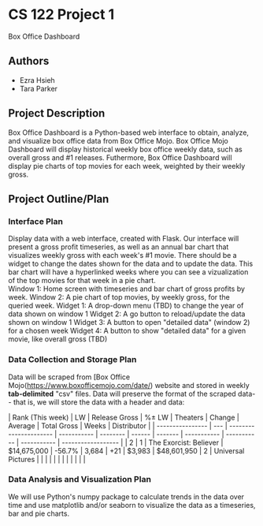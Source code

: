 # CS 122 Project 1

Box Office Dashboard

## Authors

- Ezra Hsieh
- Tara Parker

## Project Description

Box Office Dashboard is a Python-based web interface to obtain, analyze, and visualize box office data from Box Office Mojo. Box Office Mojo Dashboard will display historical weekly box office weekly data, such as overall gross and #1 releases. Futhermore, Box Office Dashboard will display pie charts of top movies for each week, weighted by their weekly gross.

## Project Outline/Plan

### Interface Plan

Display data with a web interface, created with Flask. Our interface will present a gross profit timeseries, as well as an annual bar chart that visualizes weekly gross with each week's #1 movie. There should be a widget to change the dates shown for the data and to update the data.
This bar chart will have a hyperlinked weeks where you can see a vizualization of the top movies for that week in a pie chart.  
Window 1: Home screen with timeseries and bar chart of gross profits by week.
Window 2: A pie chart of top movies, by weekly gross, for the queried week.
Widget 1: A drop-down menu (TBD) to change the year of data shown on window 1
Widget 2: A go button to reload/update the data shown on window 1
Widget 3: A button to open "detailed data" (window 2) for a chosen week
Widget 4: A button to show "detailed data" for a given movie, like overall gross (TBD)

### Data Collection and Storage Plan

Data will be scraped from [Box Office Mojo(https://www.boxofficemojo.com/date/) website and stored in weekly **tab-delimited** "csv" files.
Data will preserve the format of the scraped data-- that is, we will store the data with a header and data:

| Rank (This week) | LW  | Release Gross          | %± LW       | Theaters | Change | Average | Total Gross | Weeks       | Distributor |
| ---------------- | --- | ---------------------- | ----------- | -------- | ------ | ------- | ----------- | ----------- | ----------- | ------------------ |
| 2                | 1   | The Exorcist: Believer | $14,675,000 | -56.7%   | 3,684  | +21     | $3,983      | $48,601,950 | 2           | Universal Pictures |
|                  |     |                        |             |          |        |         |             |             |             |

### Data Analysis and Visualization Plan

We will use Python's numpy package to calculate trends in the data over time and use matplotlib and/or seaborn to visualize the data as a timeseries, bar and pie charts.
